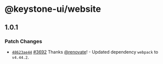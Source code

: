 # @keystone-ui/website

## 1.0.1

### Patch Changes

- [`48623ae44`](https://github.com/keystonejs/keystone/commit/48623ae44568bae1af2861003fa9922a0118cc57) [#3692](https://github.com/keystonejs/keystone/pull/3692) Thanks [@renovate](https://github.com/apps/renovate)! - Updated dependency `webpack` to `v4.44.2`.
